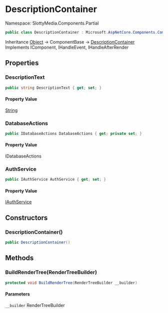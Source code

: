 # DescriptionContainer

Namespace: SlottyMedia.Components.Partial

```csharp
public class DescriptionContainer : Microsoft.AspNetCore.Components.ComponentBase, Microsoft.AspNetCore.Components.IComponent, Microsoft.AspNetCore.Components.IHandleEvent, Microsoft.AspNetCore.Components.IHandleAfterRender
```

Inheritance [Object](https://docs.microsoft.com/en-us/dotnet/api/system.object) → ComponentBase → [DescriptionContainer](./slottymedia.components.partial.descriptioncontainer.md)<br>
Implements IComponent, IHandleEvent, IHandleAfterRender

## Properties

### **DescriptionText**

```csharp
public string DescriptionText { get; set; }
```

#### Property Value

[String](https://docs.microsoft.com/en-us/dotnet/api/system.string)<br>

### **DatabaseActions**

```csharp
public IDatabaseActions DatabaseActions { get; private set; }
```

#### Property Value

IDatabaseActions<br>

### **AuthService**

```csharp
public IAuthService AuthService { get; set; }
```

#### Property Value

[IAuthService](./slottymedia.backend.services.interfaces.iauthservice.md)<br>

## Constructors

### **DescriptionContainer()**

```csharp
public DescriptionContainer()
```

## Methods

### **BuildRenderTree(RenderTreeBuilder)**

```csharp
protected void BuildRenderTree(RenderTreeBuilder __builder)
```

#### Parameters

`__builder` RenderTreeBuilder<br>
